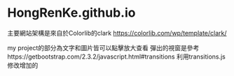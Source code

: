 # HongRenKe.github.io
主要網站架構是來自於Colorlib的clark
https://colorlib.com/wp/template/clark/

my project的部分為文字和圖片皆可以點擊放大查看
彈出的視窗是參考https://getbootstrap.com/2.3.2/javascript.html#transitions
利用transitions.js 修改增加的
